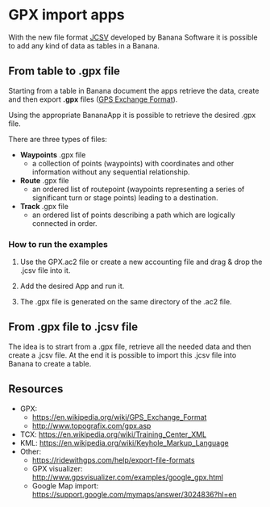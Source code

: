 # GPX import apps

With the new file format [JCSV](https://doc8.banana.ch/en/node/8400) developed by Banana Software it is possible to add any kind of data as tables in a Banana.

## From table to .gpx file
Starting from a table in Banana document the apps retrieve the data, create and then export **.gpx** files ([GPS Exchange Format](https://en.wikipedia.org/wiki/GPS_Exchange_Format)).

Using the appropriate BananaApp it is possible to retrieve the desired .gpx file.

There are three types of files:

 * **Waypoints** .gpx file
 	* a collection of points (waypoints) with coordinates and other information without any sequential relationship. 
 * **Route** .gpx file
 	* an ordered list of routepoint (waypoints representing a series of significant turn or stage points) leading to a destination.
 * **Track** .gpx file
 	* an ordered list of points describing a path which are logically connected in order.

### How to run the examples
1) Use the GPX.ac2 file or create a new accounting file and drag & drop the .jcsv file into it.

2) Add the desired App and run it.

3) The .gpx file is generated on the same directory of the .ac2 file.

## From .gpx file to .jcsv file
The idea is to strart from a .gpx file, retrieve all the needed data and then create a .jcsv file. At the end it is possible to import this .jcsv file into Banana to create a table.

## Resources
* GPX: 
	* https://en.wikipedia.org/wiki/GPS_Exchange_Format
	* http://www.topografix.com/gpx.asp
* TCX: https://en.wikipedia.org/wiki/Training_Center_XML
* KML: https://en.wikipedia.org/wiki/Keyhole_Markup_Language
* Other: 
	* https://ridewithgps.com/help/export-file-formats
	* GPX visualizer: http://www.gpsvisualizer.com/examples/google_gpx.html
	* Google Map import: https://support.google.com/mymaps/answer/3024836?hl=en
